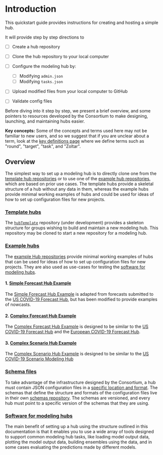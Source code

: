 # Introduction  

This quickstart guide provides instructions for creating and hosting a simple hub. 

It will provide step by step directions to  
- [ ] Create a hub repository
- [ ] Clone the hub repository to your local computer
- [ ] Configure the modeling hub by: 
  - [ ] Modifying `admin.json`
  - [ ] Modifying `tasks.json`
- [ ] Upload modified files from your local computer to GitHub
- [ ] Validate config files


Before diving into it step by step, we present a brief overview, and some pointers to resources developed by the Consortium to make designing, launching, and maintaining hubs easier.  

**Key concepts:** Some of the concepts and terms used here may not be familiar to new users, and so we suggest that if you are unclear about a term, look at the [key definitions page](../overview/definitions.md) where we define terms such as "round", "target", "task", and "Zoltar".  

## Overview  

The simplest way to set up a modeling hub is to directly clone one from the [template hub repositories](https://github.com/hubverse-org?q=&type=template&language=&sort=) or to use one of the [example hub repositories](https://github.com/hubverse-org?q=example&type=all&language=&sort=), which are based on prior use cases. The template hubs provide a skeletal structure of a hub without any data in them, whereas the example hubs provide minimal working examples of hubs and could be used for ideas of how to set up configuration files for new projects.  

### [Template hubs](https://github.com/hubverse-org?q=&type=template&language=&sort=)  

The [`hubTemplate`](https://github.com/hubverse-org/hubTemplate) repository (under development) provides a skeleton structure for groups wishing to build and maintain a new modeling hub. This repository may be cloned to start a new repository for a modeling hub.  

### [Example hubs](https://github.com/hubverse-org?q=example&type=all&language=&sort=)  

The [example Hub repositories](https://github.com/hubverse-org?q=example&type=all&language=&sort=) provide minimal working examples of hubs that can be used for ideas of how to set up configuration files for new projects. They are also used as use-cases for testing the [software for modeling hubs](../user-guide/software.md). 

#### 1. [Simple Forecast Hub Example](https://github.com/hubverse-org/example-simple-forecast-hub)  
The [Simple Forecast Hub Example](https://github.com/hubverse-org/example-simple-forecast-hub) is adapted from forecasts submitted to the [US COVID-19 Forecast Hub](https://github.com/reichlab/covid19-forecast-hub), but has been modified to provide examples of nowcasts.  

#### 2. [Complex Forecast Hub Example](https://github.com/hubverse-org/example-complex-forecast-hub)  
The [Complex Forecast Hub Example](https://github.com/hubverse-org/example-complex-forecast-hub) is designed to be similar to the [US COVID-19 Forecast Hub](https://github.com/reichlab/covid19-forecast-hub) and the [European COVID-19 Forecast Hub](https://github.com/covid19-forecast-hub-europe/covid19-forecast-hub-europe).  

#### 3. [Complex Scenario Hub Example](https://github.com/hubverse-org/example-complex-scenario-hub)  
The [Complex Scenario Hub Example](https://github.com/hubverse-org/example-complex-scenario-hub) is designed to be similar to the [US COVID-19 Scenario Modeling Hub](https://github.com/midas-network/covid19-scenario-modeling-hub)  


### [Schema files](https://github.com/hubverse-org/schemas)  

To take advantage of the infrastructure designed by the Consortium, a hub must contain JSON configuration files in a [specific location and format](../user-guide/hub-config). The schemas that define the structure and formats of the configuration files live in their own [schemas repository](https://github.com/hubverse-org/schemas). The schemas are versioned, and every hub must point to a specific version of the schemas that they are using.  

### [Software for modeling hubs](../user-guide/software.md)  

The main benefit of setting up a hub using the structure outlined in this documentation is that it enables you to use a wide array of tools designed to support common modeling hub tasks, like loading model output data, plotting the model output data, building ensembles using the data, and in some cases evaluating the predictions made by different models.  

